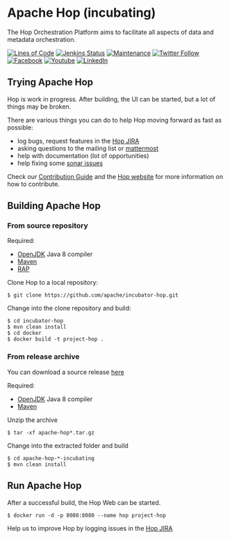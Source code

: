 # Apache Hop (incubating)

The Hop Orchestration Platform aims to facilitate all aspects of data and metadata orchestration.

[![Lines of Code](https://sonarcloud.io/api/project_badges/measure?project=apache_incubator-hop&metric=ncloc)](https://sonarcloud.io/dashboard?id=apache_incubator-hop) 
[![Jenkins Status](https://ci-builds.apache.org/buildStatus/icon?job=Hop%2FHop%2Fmaster)](https://ci-builds.apache.org/buildStatus/icon?job=Hop%2FHop%2Fmaster)
[![Maintenance](https://img.shields.io/badge/Maintained%3F-yes-green.svg)](https://github.com/apache/incubator-hop/graphs/commit-activity)
[![Twitter Follow](https://img.shields.io/twitter/follow/ApacheHop?style=social)](https://twitter.com/ApacheHop)
[![Facebook](https://img.shields.io/badge/Facebook-1877F2?style=for-the-badge&logo=facebook&logoColor=white)](https://www.facebook.com/projhop/)
[![Youtube](https://img.shields.io/badge/YouTube-FF0000?style=for-the-badge&logo=youtube&logoColor=white)](https://www.youtube.com/channel/UCGlcYslwe03Y2zbZ1W6DAGA)
[![LinkedIn](https://img.shields.io/badge/LinkedIn-0077B5?style=for-the-badge&logo=linkedin&logoColor=white)](https://www.linkedin.com/company/hop-project/)


## Trying Apache Hop 

Hop is work in progress. After building, the UI can be started, but a lot of things may be broken. 

There are various things you can do to help Hop moving forward as fast as possible: 

- log bugs, request features in the [Hop JIRA](https://issues.apache.org/jira/projects/HOP)
- asking questions to the mailing list or [mattermost](https://chat.project-hop.org/hop/channels/dev)
- help with documentation (lot of opportunities)
- help fixing some [sonar issues](https://sonarcloud.io/dashboard?id=apache_incubator-hop)

Check our [Contribution Guide](http://www.project-hop.org/community/contributing/) and the [Hop website](http://www.project-hop.org/) for more information on how to contribute.  

## Building Apache Hop

### From source repository

Required: 
- [OpenJDK](https://openjdk.java.net/) Java 8 compiler 
- [Maven](http://maven.apache.org/)
- [RAP](https://www.eclipse.org/rap/)

Clone Hop to a local repository: 

    $ git clone https://github.com/apache/incubator-hop.git

Change into the clone repository and build: 

    $ cd incubator-hop 
    $ mvn clean install
    $ cd docker
    $ docker build -t project-hop .

### From release archive

You can download a source release [here](https://downloads.apache.org/incubator/hop/)

Required: 
- [OpenJDK](https://openjdk.java.net/) Java 8 compiler 
- [Maven](http://maven.apache.org/)

Unzip the archive

    $ tar -xf apache-hop*.tar.gz

Change into the extracted folder and build

    $ cd apache-hop-*-incubating
    $ mvn clean install


## Run Apache Hop 

After a successful build, the Hop Web can be started.

    $ docker run -d -p 8080:8080 --name hop project-hop

Help us to improve Hop by logging issues in the [Hop JIRA](https://issues.apache.org/jira/projects/HOP)
